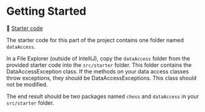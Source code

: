 # Getting Started

📁 [Starter code](../../2-server-design/src)

The starter code for this part of the project contains one folder named `dataAccess`.

In a File Explorer (outside of IntelliJ), copy the `dataAccess` folder from the provided starter code into
the `src/starter` folder. This folder contains the DataAccessException class. If the methods on your data access classes
throw exceptions, they should be DataAccessExceptions. This class should not be modified.

The end result should be two packages named `chess` and `dataAccess` in your `src/starter` folder.
